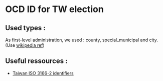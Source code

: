 # OCD ID for TW election 

## Used types :
As first-level administration, we used : county, special_municipal and city.
(Use [wikipedia ref](https://en.wikipedia.org/wiki/Administrative_divisions_of_Taiwan))

## Useful ressources : 
* [Taiwan ISO 3166-2 identifiers](https://en.wikipedia.org/wiki/ISO_3166-2:TW)
